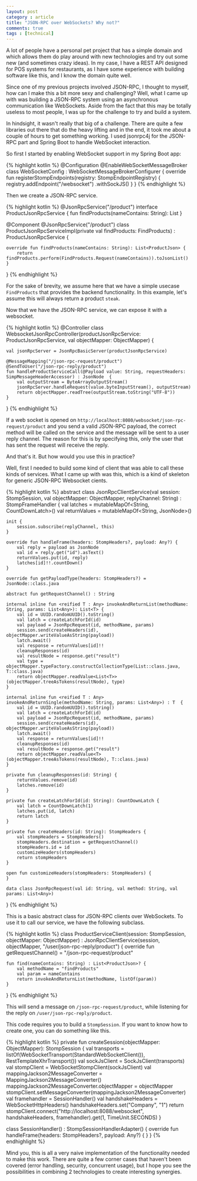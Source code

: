 ```yaml
---
layout: post
category : article
title: "JSON-RPC over WebSockets? Why not?"
comments: true
tags : [technical]
---
```


A lot of people have a personal pet project that has a simple domain and which allows them do play around with new technologies and try out some new (and sometimes crazy ideas). In my case, I have a REST API designed for POS systems for restaurants, as I have some experience with building software like this, and I know the domain quite well.

Since one of my previous projects involved JSON-RPC, I thought to myself, how can I make this a bit more sexy and challenging? Well, what I came up with was building a JSON-RPC system using an asynchronous communication like WebSockets. Aside from the fact that this may be totally useless to most people, I was up for the challenge to try and build a system.

In hindsight, it wasn't really that big of a challenge. There are quite a few libraries out there that do the heavy lifting and in the end, it took me about a couple of hours to get something working. I used jsonrpc4j for the JSON-RPC part and Spring Boot to handle WebSocket interaction.

So first I started by enabling WebSocket support in my Spring Boot app:

{% highlight kotlin %}
@Configuration
@EnableWebSocketMessageBroker
class WebSocketConfig : WebSocketMessageBrokerConfigurer {
    override fun registerStompEndpoints(registry: StompEndpointRegistry) {
        registry.addEndpoint("/websocket")
                .withSockJS()
    }
}
{% endhighlight %}

Then we create a JSON-RPC service. 

{% highlight kotlin %}
@JsonRpcService("/product")
interface ProductJsonRpcService {
    fun findProducts(nameContains: String): List<ProductJson>
}

@Component
@JsonRpcService("/product")
class ProductJsonRpcServiceImpl(private val findProducts: FindProducts) : ProductJsonRpcService {

    override fun findProducts(nameContains: String): List<ProductJson> {
        return findProducts.perform(FindProducts.Request(nameContains)).toJsonList()
    }
}
{% endhighlight %}

For the sake of brevity, we assume here that we have a simple usecase `FindProducts` that provides the backend functionality. In this example, let's assume this will always return a product `steak`.

Now that we have the JSON-RPC service, we can expose it with a websocket.

{% highlight kotlin %}
@Controller
class WebsocketJsonRpcController(productJsonRpcService: ProductJsonRpcService,
                                 val objectMapper: ObjectMapper) {

    val jsonRpcServer = JsonRpcBasicServer(productJsonRpcService)

    @MessageMapping("/json-rpc-request/product")
    @SendToUser("/json-rpc-reply/product")
    fun handleProductServiceCall(@Payload value: String, requestHeaders: SimpMessageHeaderAccessor) : JsonNode  {
        val outputStream = ByteArrayOutputStream()
        jsonRpcServer.handleRequest(value.byteInputStream(), outputStream)
        return objectMapper.readTree(outputStream.toString("UTF-8"))
    }

}
{% endhighlight %}

If a web socket is opened on `http://localhost:8080/websocket/json-rpc-request/product` and you send a valid JSON-RPC payload, the correct method will be called on the service and the message will be sent to a user reply channel. The reason for this is by specifying this, only the user that has sent the request will receive the reply. 

And that's it. But how would you use this in practice?

Well, first I needed to build some kind of client that was able to call these kinds of services. What I came up with was this, which is a kind of skeleton for generic JSON-RPC Websocket cients.

{% highlight kotlin %}
abstract class JsonRpcClientService(val session: StompSession, val objectMapper: ObjectMapper, replyChannel: String) : StompFrameHandler {
    val latches = mutableMapOf<String, CountDownLatch>()
    val returnValues = mutableMapOf<String, JsonNode>()

    init {
        session.subscribe(replyChannel, this)
    }

    override fun handleFrame(headers: StompHeaders?, payload: Any?) {
        val reply = payload as JsonNode
        val id = reply.get("id").asText()
        returnValues.put(id, reply)
        latches[id]!!.countDown()
    }

    override fun getPayloadType(headers: StompHeaders?) = JsonNode::class.java

    abstract fun getRequestChannel() : String

    internal inline fun <reified T : Any> invokeAndReturnList(methodName: String, params: List<Any>): List<T> {
        val id = UUID.randomUUID().toString()
        val latch = createLatchForId(id)
        val payload = JsonRpcRequest(id, methodName, params)
        session.send(createHeaders(id), objectMapper.writeValueAsString(payload))
        latch.await()
        val response = returnValues[id]!!
        cleanupResponses(id)
        val resultNode = response.get("result")
        val type = objectMapper.typeFactory.constructCollectionType(List::class.java, T::class.java)
        return objectMapper.readValue<List<T>>(objectMapper.treeAsTokens(resultNode), type)
    }

    internal inline fun <reified T : Any> invokeAndReturnSingle(methodName: String, params: List<Any>) : T  {
        val id = UUID.randomUUID().toString()
        val latch = createLatchForId(id)
        val payload = JsonRpcRequest(id, methodName, params)
        session.send(createHeaders(id), objectMapper.writeValueAsString(payload))
        latch.await()
        val response = returnValues[id]!!
        cleanupResponses(id)
        val resultNode = response.get("result")
        return objectMapper.readValue<T>(objectMapper.treeAsTokens(resultNode), T::class.java)
    }

    private fun cleanupResponses(id: String) {
        returnValues.remove(id)
        latches.remove(id)
    }

    private fun createLatchForId(id: String): CountDownLatch {
        val latch = CountDownLatch(1)
        latches.put(id, latch)
        return latch
    }

    private fun createHeaders(id: String): StompHeaders {
        val stompHeaders = StompHeaders()
        stompHeaders.destination = getRequestChannel()
        stompHeaders.id = id
        customizeHeaders(stompHeaders)
        return stompHeaders
    }

    open fun customizeHeaders(stompHeaders: StompHeaders) {
    }

    data class JsonRpcRequest(val id: String, val method: String, val params: List<Any>)

}
{% endhighlight %}

This is a basic abstract class for JSON-RPC clients over WebSockets. To use it to call our service, we have the following subclass.

{% highlight kotlin %}
class ProductServiceClient(session: StompSession, objectMapper: ObjectMapper) : JsonRpcClientService(session, objectMapper, "/user/json-rpc-reply/product") {
    override fun getRequestChannel() = "/json-rpc-request/product"

    fun find(nameContains: String) : List<ProductJson>? {
        val methodName = "findProducts"
        val param = nameContains
        return invokeAndReturnList(methodName, listOf(param))
    }
}
{% endhighlight %}

This will send a message on `/json-rpc-request/product`, while listening for the reply on `/user/json-rpc-reply/product`. 

This code requires you to build a `StompSession`. If you want to know how to create one, you can do something like this.

{% highlight kotlin %}
private fun createSession(objectMapper: ObjectMapper): StompSession {
    val transports = listOf(WebSocketTransport(StandardWebSocketClient()), RestTemplateXhrTransport())
    val sockJsClient = SockJsClient(transports)
    val stompClient = WebSocketStompClient(sockJsClient)
    val mappingJackson2MessageConverter = MappingJackson2MessageConverter()
    mappingJackson2MessageConverter.objectMapper = objectMapper
    stompClient.setMessageConverter(mappingJackson2MessageConverter)
    val framehandler = SessionHandler()
    val handshakeHeaders = WebSocketHttpHeaders()
    handshakeHeaders.set("Company", "1")
    return stompClient.connect("http://localhost:8088/websocket", handshakeHeaders, framehandler).get(1, TimeUnit.SECONDS)
}

class SessionHandler() : StompSessionHandlerAdapter() {
    override fun handleFrame(headers: StompHeaders?, payload: Any?) {
    }
}
{% endhighlight %}

Mind you, this is all a very naive implementation of the functionality needed to make this work. There are quite a few corner cases that haven't been covered (error handling, security, concurrent usage), but I hope you see the possibilities in combining 2 technologies to create interesting synergies.